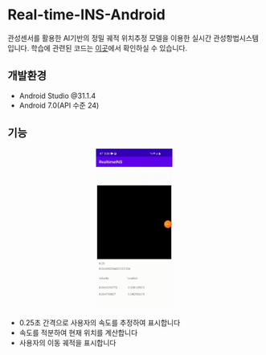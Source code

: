 # Real-time-INS-Android

관성센서를 활용한 AI기반의 정밀 궤적 위치추정 모델을 이용한 실시간 관성항법시스템입니다. 학습에 관련된 코드는 [이곳](https://github.com/chanyeong97/Real-time-INS-python)에서 확인하실 수 있습니다.

## 개발환경

- Android Studio @31.1.4
- Android 7.0(API 수준 24)

## 기능

<p align="center"><img src="images/RealtimeINS_App.gif" width="30%" alt="" /></p>

- 0.25초 간격으로 사용자의 속도를 추정하여 표시합니다
- 속도를 적분하여 현재 위치를 계산합니다
- 사용자의 이동 궤적을 표시합니다

